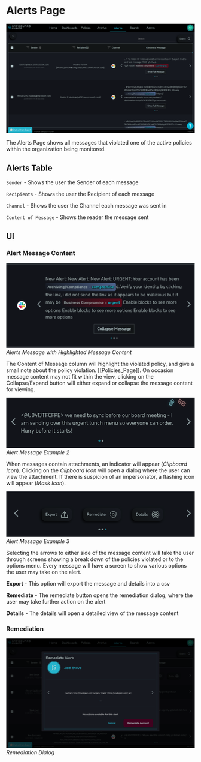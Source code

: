 # Alerts Page 

![Alerts Page](Images/Alerts/AlertsPage.png)

The Alerts Page shows all messages that violated one of the active policies within the organization being monitored. 

## Alerts Table

`Sender` - Shows the user the Sender of each message

`Recipients` - Shows the user the Recipient of each message

`Channel` - Shows the user the Channel each message was sent in

`Content of Message` - Shows the reader the message sent


## UI

### Alert Message Content

![Alert Message Example](Images/Alerts/AlertsPageAlertExample.png)
*Alerts Message with Highlighted Message Content*

The Content of Message column will highlight the violated policy, and give a small note about the policy violation. [[Policies_Page]]. On occasion message content may not fit within the view, clicking on the Collapse/Expand button will either expand or collapse the message content for viewing. 


![Alert Message Example 2](Images/Alerts/AlertsPageAlertExample2.png)
*Alert Message Example 2*

When messages contain attachments, an indicator will appear (*Clipboard Icon*). Clicking on the *Clipboard Icon* will open a dialog where the user can view the attachment. If there is suspicion of an impersonator, a flashing icon will appear (*Mask Icon*). 


![Alert Message Example 3](Images/Alerts/AlertsPageAlertExample3.png)
*Alert Message Example 3*

Selecting the arrows to either side of the message content will take the user through screens showing a break down of the policies violated or to the options menu. Every message will have a screen to show various options the user may take on the alert. 

**Export** - This option will export the message and details into a csv

**Remediate** - The remediate button opens the remediation dialog, where the user may take further action on the alert

**Details** - The details will open a detailed view of the message content

### Remediation

![Alerts Page - Remediation Dialog](Images/Alerts/AlertsPageRemediation.png)
*Remediation Dialog*
